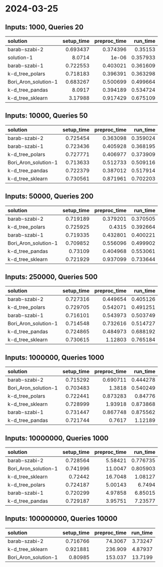 # 2024-03-25

## Inputs: 1000, Queries 20

| solution             |   setup_time |   preproc_time |   run_time |
|:---------------------|-------------:|---------------:|-----------:|
| barab-szabi-2        |     0.693437 |       0.374396 |   0.35153  |
| solution-1           |     8.0714   |       1e-06    |   0.357933 |
| barab-szabi-1        |     0.722553 |       0.403021 |   0.361609 |
| k-d_tree_polars      |     0.718183 |       0.396391 |   0.363298 |
| Bori_Aron_solution-1 |     0.683267 |       0.500699 |   0.499664 |
| k-d_tree_pandas      |     8.0917   |       0.394189 |   0.534724 |
| k-d_tree_sklearn     |     3.17988  |       0.917429 |   0.675109 |

## Inputs: 10000, Queries 50

| solution             |   setup_time |   preproc_time |   run_time |
|:---------------------|-------------:|---------------:|-----------:|
| barab-szabi-2        |     0.725454 |       0.363098 |   0.359024 |
| barab-szabi-1        |     0.723436 |       0.405928 |   0.368195 |
| k-d_tree_polars      |     0.727771 |       0.406977 |   0.373909 |
| Bori_Aron_solution-1 |     0.713633 |       0.512733 |   0.509116 |
| k-d_tree_pandas      |     0.722379 |       0.387012 |   0.517914 |
| k-d_tree_sklearn     |     0.730561 |       0.871961 |   0.702203 |

## Inputs: 50000, Queries 200

| solution             |   setup_time |   preproc_time |   run_time |
|:---------------------|-------------:|---------------:|-----------:|
| barab-szabi-2        |     0.719189 |       0.379201 |   0.370505 |
| k-d_tree_polars      |     0.725925 |       0.4315   |   0.392664 |
| barab-szabi-1        |     0.719335 |       0.432801 |   0.400221 |
| Bori_Aron_solution-1 |     0.709852 |       0.556096 |   0.499902 |
| k-d_tree_pandas      |     0.73109  |       0.404968 |   0.553061 |
| k-d_tree_sklearn     |     0.721929 |       0.937099 |   0.733644 |

## Inputs: 250000, Queries 500

| solution             |   setup_time |   preproc_time |   run_time |
|:---------------------|-------------:|---------------:|-----------:|
| barab-szabi-2        |     0.727316 |       0.449654 |   0.405126 |
| k-d_tree_polars      |     0.729705 |       0.542071 |   0.491251 |
| barab-szabi-1        |     0.716101 |       0.543973 |   0.503749 |
| Bori_Aron_solution-1 |     0.714548 |       0.732616 |   0.514727 |
| k-d_tree_pandas      |     0.724865 |       0.484973 |   0.688192 |
| k-d_tree_sklearn     |     0.730615 |       1.12803  |   0.765184 |

## Inputs: 1000000, Queries 1000

| solution             |   setup_time |   preproc_time |   run_time |
|:---------------------|-------------:|---------------:|-----------:|
| barab-szabi-2        |     0.715292 |       0.690711 |   0.444278 |
| Bori_Aron_solution-1 |     0.703483 |       1.3818   |   0.540249 |
| k-d_tree_polars      |     0.722441 |       0.873283 |   0.84776  |
| k-d_tree_sklearn     |     0.728999 |       1.93918  |   0.873868 |
| barab-szabi-1        |     0.731447 |       0.867748 |   0.875562 |
| k-d_tree_pandas      |     0.721744 |       0.7617   |   1.12189  |

## Inputs: 10000000, Queries 1000

| solution             |   setup_time |   preproc_time |   run_time |
|:---------------------|-------------:|---------------:|-----------:|
| barab-szabi-2        |     0.728564 |        5.58421 |   0.776735 |
| Bori_Aron_solution-1 |     0.741996 |       11.0047  |   0.805903 |
| k-d_tree_sklearn     |     0.72442  |       16.7048  |   1.08127  |
| k-d_tree_polars      |     0.724187 |        5.00143 |   6.7494   |
| barab-szabi-1        |     0.720299 |        4.97858 |   6.85015  |
| k-d_tree_pandas      |     0.729187 |        3.95751 |   7.23577  |

## Inputs: 100000000, Queries 10000

| solution             |   setup_time |   preproc_time |   run_time |
|:---------------------|-------------:|---------------:|-----------:|
| barab-szabi-2        |     0.716766 |        74.3067 |    3.73247 |
| k-d_tree_sklearn     |     0.921881 |       236.909  |    4.87937 |
| Bori_Aron_solution-1 |     0.80985  |       153.037  |   13.7199  |